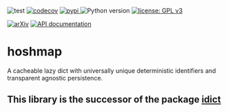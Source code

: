 ![test](https://github.com/davips/hoshmap/workflows/test/badge.svg)
[![codecov](https://codecov.io/gh/davips/hoshmap/branch/main/graph/badge.svg)](https://codecov.io/gh/davips/hoshmap)
<a href="https://pypi.org/project/hoshmap">
<img src="https://img.shields.io/pypi/v/hoshmap.svg?label=release&color=blue&style=flat-square" alt="pypi">
</a>
![Python version](https://img.shields.io/badge/python-3.8%20%7C%203.9-blue.svg)
[![license: GPL v3](https://img.shields.io/badge/License-GPLv3-blue.svg)](https://www.gnu.org/licenses/gpl-3.0)

<!--- [![DOI](https://zenodo.org/badge/DOI/10.5281/zenodo.5501845.svg)](https://doi.org/10.5281/zenodo.5501845) --->
[![arXiv](https://img.shields.io/badge/arXiv-2109.06028-b31b1b.svg?style=flat-square)](https://arxiv.org/abs/2109.06028)
[![API documentation](https://img.shields.io/badge/doc-API%20%28auto%29-a0a0a0.svg)](https://davips.github.io/hoshmap)

# hoshmap
A cacheable lazy dict with universally unique deterministic identifiers and transparent agnostic persistence.

## This library is the successor of the package [idict](https://pypi.org/project/idict)
